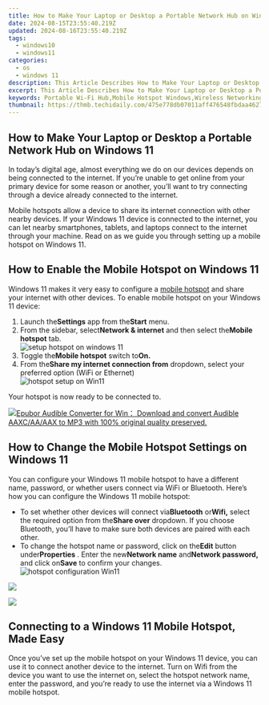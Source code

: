 ```yaml
---
title: How to Make Your Laptop or Desktop a Portable Network Hub on Windows 11
date: 2024-08-15T23:55:40.219Z
updated: 2024-08-16T23:55:40.219Z
tags:
  - windows10
  - windows11
categories:
  - os
  - windows 11
description: This Article Describes How to Make Your Laptop or Desktop a Portable Network Hub on Windows 11
excerpt: This Article Describes How to Make Your Laptop or Desktop a Portable Network Hub on Windows 11
keywords: Portable Wi-Fi Hub,Mobile Hotspot Windows,Wireless Networking PC,Hub Creation Guide,Laptop as Router,Desktop Network Hub,Windows 11 Connectivity
thumbnail: https://thmb.techidaily.com/475e778db07011aff476548fbdaa46272592bc242d2a4144096bc7b432d20837.jpg
---
```


## How to Make Your Laptop or Desktop a Portable Network Hub on Windows 11

 In today’s digital age, almost everything we do on our devices depends on being connected to the internet. If you’re unable to get online from your primary device for some reason or another, you’ll want to try connecting through a device already connected to the internet.

 Mobile hotspots allow a device to share its internet connection with other nearby devices. If your Windows 11 device is connected to the internet, you can let nearby smartphones, tablets, and laptops connect to the internet through your machine. Read on as we guide you through setting up a mobile hotspot on Windows 11.

## How to Enable the Mobile Hotspot on Windows 11

 Windows 11 makes it very easy to configure a [mobile hotspot](https://www.makeuseof.com/what-is-a-hotspot-and-how-does-it-work/) and share your internet with other devices. To enable mobile hotspot on your Windows 11 device:

1. Launch the**Settings** app from the**Start** menu.
2. From the sidebar, select**Network & internet** and then select the**Mobile hotspot** tab.  
![setup hotspot on windows 11](https://static1.makeuseofimages.com/wordpress/wp-content/uploads/2022/11/setup-hotspot-1.jpg)
3. Toggle the**Mobile hotspot** switch to**On.**
4. From the**Share my internet connection from** dropdown, select your preferred option (WiFi or Ethernet)  
![hotspot setup on Win11](https://static1.makeuseofimages.com/wordpress/wp-content/uploads/2022/11/hotspot-settings.jpg)

Your hotspot is now ready to be connected to.

<!-- affiliate ads begin -->
<a href="https://secure.2checkout.com/order/checkout.php?PRODS=4708689&QTY=1&AFFILIATE=108875&CART=1"><img src="https://www.epubor.com/images/uppic/audible-converter-interface.png" border="0">Epubor Audible Converter for Win： Download and convert Audible AAXC/AA/AAX to MP3 with 100% original quality preserved.</a>
<!-- affiliate ads end -->
## How to Change the Mobile Hotspot Settings on Windows 11

 You can configure your Windows 11 mobile hotspot to have a different name, password, or whether users connect via WiFi or Bluetooth. Here’s how you can configure the Windows 11 mobile hotspot:

* To set whether other devices will connect via**Bluetooth** or**Wifi,** select the required option from the**Share over** dropdown. If you choose Bluetooth, you’ll have to make sure both devices are paired with each other.
* To change the hotspot name or password, click on the**Edit** button under**Properties** . Enter the new**Network name** and**Network password,** and click on**Save** to confirm your changes.  
![hotspot configuration Win11](https://static1.makeuseofimages.com/wordpress/wp-content/uploads/2022/11/hotspot-configure.jpg)
<!-- affiliate ads begin -->
<a href="https://secure.2checkout.com/order/checkout.php?PRODS=4615471&QTY=1&AFFILIATE=108875&CART=1"><img src="https://images.wondershare.com/affiliate-image/affiliate_banners_en/max_782x90.png" border="0"></a>
<!-- affiliate ads end -->

<!-- affiliate ads begin -->
<a href="https://estore.winxdvd.com/order/checkout.php?PRODS=12653853&QTY=1&AFFILIATE=108875&CART=1"><img src="https://secure.avangate.com/images/merchant/bcb41ccdc4363c6848a1d760f26c28a0/products/14_videoproc-converter-ai-box.png" border="0"></a>
<!-- affiliate ads end -->
## Connecting to a Windows 11 Mobile Hotspot, Made Easy

 Once you’ve set up the mobile hotspot on your Windows 11 device, you can use it to connect another device to the internet. Turn on Wifi from the device you want to use the internet on, select the hotspot network name, enter the password, and you’re ready to use the internet via a Windows 11 mobile hotspot.


<ins class="adsbygoogle"
     style="display:block"
     data-ad-format="autorelaxed"
     data-ad-client="ca-pub-7571918770474297"
     data-ad-slot="1223367746"></ins>



<ins class="adsbygoogle"
     style="display:block"
     data-ad-client="ca-pub-7571918770474297"
     data-ad-slot="8358498916"
     data-ad-format="auto"
     data-full-width-responsive="true"></ins>






